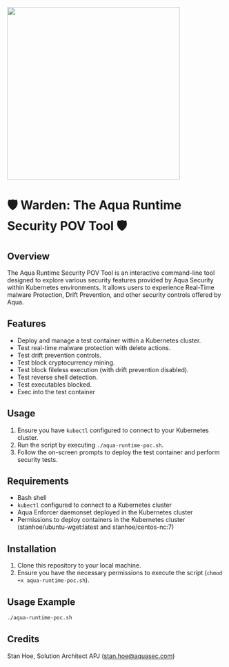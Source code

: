 <img src="https://github.com/stanezil/aqua-pov-tool/assets/7872213/65f045ee-a517-43b6-8a48-90d260bb848d" width="400" height="400">


# 🛡️ Warden: The Aqua Runtime Security POV Tool 🛡️

## Overview
The Aqua Runtime Security POV Tool is an interactive command-line tool designed to explore various security features provided by Aqua Security within Kubernetes environments. It allows users to experience Real-Time malware Protection, Drift Prevention, and other security controls offered by Aqua.

## Features
- Deploy and manage a test container within a Kubernetes cluster.
- Test real-time malware protection with delete actions.
- Test drift prevention controls.
- Test block cryptocurrency mining.
- Test block fileless execution (with drift prevention disabled).
- Test reverse shell detection.
- Test executables blocked.
- Exec into the test container

## Usage
1. Ensure you have `kubectl` configured to connect to your Kubernetes cluster.
2. Run the script by executing `./aqua-runtime-poc.sh`.
3. Follow the on-screen prompts to deploy the test container and perform security tests.

## Requirements
- Bash shell
- `kubectl` configured to connect to a Kubernetes cluster
- Aqua Enforcer daemonset deployed in the Kubernetes cluster
- Permissions to deploy containers in the Kubernetes cluster (stanhoe/ubuntu-wget:latest and stanhoe/centos-nc:7)

## Installation
1. Clone this repository to your local machine.
2. Ensure you have the necessary permissions to execute the script (`chmod +x aqua-runtime-poc.sh`).

## Usage Example
```bash
./aqua-runtime-poc.sh
```

## Credits
Stan Hoe, Solution Architect APJ (stan.hoe@aquasec.com)
